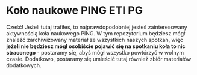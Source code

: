 # Koło naukowe PING ETI PG
Cześć! Jeżeli tutaj trafiłeś, to najprawdopodobniej jesteś zainteresowany aktywnością koła naukowego PING. W tym repozytorium będziesz mógł znaleźć zarchiwizowany materiał ze wszystkich naszych spotkań, więc **jeżeli nie będziesz mógł osobiście pojawić się na spotkaniu koła to nic straconego** - postaramy się, abyś mógł wszystko powtórzyć w wolnym czasie. Dodatkowo, postaramy się umieścić tutaj również zbiór materiałów dodatkowych.
